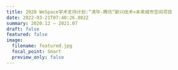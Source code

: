 ```yaml
---
title: 2020 WeSpace学术支持计划:“清华-腾讯”新兴技术×未来城市空间项目
date: 2022-03-21T07:40:26.882Z
summary: 2020.12 – 2021.07
draft: false
featured: false
image:
  filename: featured.jpg
  focal_point: Smart
  preview_only: false
---
```


